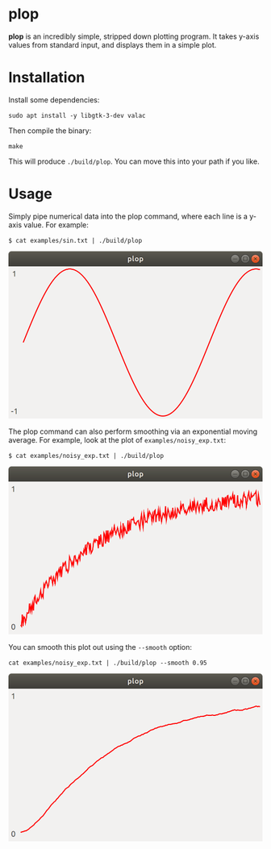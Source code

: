 # plop

**plop** is an incredibly simple, stripped down plotting program. It takes y-axis values from standard input, and displays them in a simple plot.

# Installation

Install some dependencies:

```
sudo apt install -y libgtk-3-dev valac
```

Then compile the binary:

```
make
```

This will produce `./build/plop`. You can move this into your path if you like.

# Usage

Simply pipe numerical data into the plop command, where each line is a y-axis value. For example:

```
$ cat examples/sin.txt | ./build/plop
```

![Sin example](examples/sin.png)

The plop command can also perform smoothing via an exponential moving average. For example, look at the plot of `examples/noisy_exp.txt`:

```
$ cat examples/noisy_exp.txt | ./build/plop
```

![Noisy exp example](examples/noisy_exp.png)

You can smooth this plot out using the `--smooth` option:

```
cat examples/noisy_exp.txt | ./build/plop --smooth 0.95
```

![Smoothed exp example](examples/smooth_exp.png)
